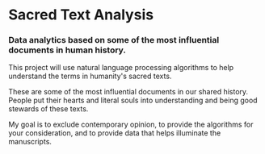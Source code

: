 # Sacred Text Analysis
### Data analytics based on some of the most influential documents in human history.

This project will use natural language processing algorithms to help understand the terms in humanity's sacred texts.

These are some of the most influential documents in our shared history. People put their hearts and literal souls into understanding and being good stewards of these texts.

My goal is to exclude contemporary opinion, to provide the algorithms for your consideration, and to provide data that helps illuminate the manuscripts.
